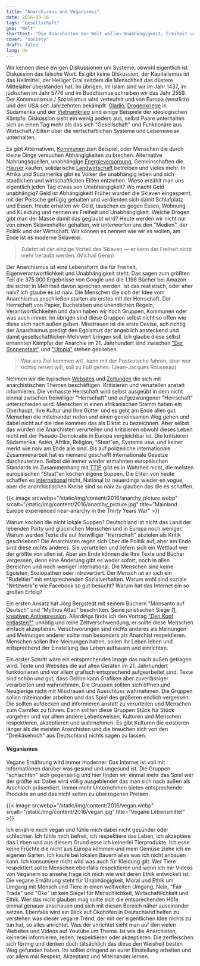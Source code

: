 ```yaml
---
title: "Anarchismus und Veganismus"
date: 2016-03-16
tags: "Gesellschaft"
geo: "Welt"
shorttext: "Die Anarchisten der Welt wollen Unabhängigkeit, Freiheit und Eigenständigkeit, aber Sie leben eine andere Art Herrschaft..."
cover: "society"
draft: false
lang: de
---
```


Wir kennen diese ewigen Diskussionen um Systeme, obwohl eigentlich ist Diskussion das falsche Wort. Es gibt keine Diskussion, der Kapitalismus ist das Heilmittel, der Heiliger Gral seitdem die Menschheit das düstere Mittelalter überstanden hat. Im übrigen, im Islam sind wir im Jahr 1437, im jüdischen im Jahr 5776 und im Buddhismus schreiben wir das Jahr 2559. Der Kommunismus / Sozialismus wird verteufelt und von Europa (westlich) und den USA seit Jahrzehnten bekämpft. [Gladio](https://www.matrixwissen.de/index.php?option=com_content&view=article&id=231:natos-secret-armies-operation-gladio&catid=140:terror-unter-falscher-flagge&Itemid=120&lang=de "Die Geheimarmeen der NATO - Operation Gladio"), [Drogenkriege](http://www.consortiumnews.com/archive/crack.html "Gary Webb - Contra Crack Series") in Südamerika und der [Vietnamkrieg](http://www.detlev-mahnert.de/vietnam-krieg.htm "Der Vietnam- Krieg") sind einige Beispiele der ideologischen Kämpfe. Diskussion sieht ein wenig anders aus, selbst Paare unterhalten sich an einen Tag mehr als das sich "Gesellschaft" und Funktionäre aus Wirtschaft / Eliten über die wirtschaftlichen Systeme und Lebensweise unterhalten.  

Es gibt Alternativen, [Kommunen](http://www.kommune-kowa.de/ "Kommune Waltershausen") zum Beispiel, oder Menschen die durch kleine Dinge versuchen Abhängigkeiten zu brechen. Alternative Nahrungsquellen, unabhängige [Energieversorgung](http://www.zeit.de/zeit-wissen/2013/02/Autarkes-Dorf-Energiewende "Das autarke Dorf"), Gemeinschaften die [Häuser](http://www.stiftung-trias.de/ "Gemeinschaftlicher Hauskauf und Leben") kaufen, solidarische [Landwirtschaft](http://www.solidarische-landwirtschaft.org/de/startseite/ "SOLIDARISCHE LANDWIRTSCHAFT") betreiben und vieles mehr. In Afrika und Südamerika gibt es Völker die unabhängig leben und sich staatlichen und wirtschaftlichen Eliten entziehen. Wieso erzählt man uns eigentlich jeden Tag etwas von Unabhängigkeit? Wo macht Geld unabhängig? Geld ist Abhängigkeit! Früher wurden die Sklaven eingesperrt, mit der Peitsche gefügig gehalten und verdienten sich damit Schlafplatz und Essen. Heute erhalten wir Geld, tauschen es gegen Essen, Wohnung und KLeidung und nennen es Freiheit und Unabhängigkeit. Welche Drogen gibt man der Masse damit das geglaubt wird? Heute werden wir nicht nur von einem Sklavenhalter gehalten, wir unterwerfen uns den "Medien", der Politik und der Wirtschaft. Wir können es nennen wie wir es wollen, am Ende ist es moderne Sklaverei.

> Zuletzt ist der einzige Vorteil des Sklaven — er kann der Freiheit nicht mehr beraubt werden. (Michail Genin)

Der Anarchismus ist eine Lebensform die für Freiheit, Eigenverantwortlichkeit und Unabhängigkeit steht. Das sagen zum größten Teil die 375.000 Ergebnisse von Google und die 1.198 Bücher bei Amazon die sicher in Mehrheit davon sprechen werden. Ist das realistisch, oder eher naiv? Ich glaube es ist naiv. Die Menschen die sich der Idee vom Anarchismus anschließen starten als erstes mit der Herrschaft. Der Herrschaft von Papier, Buchstaben und unendlichen Regeln, Verantwortlichkeiten und dann haben wir noch Gruppen, Kommunen oder was auch immer. Im übrigen sind diese Gruppen selbst nicht so offen wie diese sich nach außen geben. Misstrauen ist die erste Devise, ach richtig der Anarchismus predigt den Egoismus der angeblich ansteckend und damit gesellschaftlichen Mehrwert bringen soll. Ich glaube diese selbst ernannten Kämpfer der Anarchie im 21. Jahrhundert sind zwischen ["Der Sonnenstaat"](http://www.grin.com/de/e-book/2969/zu-tommaso-campanellas-der-sonnenstaat "Der Sonnenstaat") und ["Utopia"](https://www.getabstract.com/de/zusammenfassung/klassiker/utopia/3838 "Zusammenfassung von Utopia") stehen geblieben.

> Wer ans Ziel kommen will, kann mit der Postkutsche fahren, aber wer richtig reisen will, soll zu Fuß gehen. (Jean-Jacques Rousseau)

Nehmen wir die typischen [Websites](http://projektwerkstatt.de/) und [Zeitungen](http://www.graswurzel.net/) die sich mit anarchistischen Themen beschäftigen. Kritisieren und verurteilen anstatt informieren. Die verhasste Herrschaft wird selbst ausgeübt in dem nicht einmal zwischen freiwilliger "Herrschaft" und aufgezwungener "Herrschaft" unterschieden wird. Menschen in einen afrikanischen Stamm haben ein Oberhaupt, Ihre Kultur und Ihre Götter und es geht am Ende allen gut. Menschen die miteinander reden und einen gemeinsamen Weg gehen und dabei nicht auf die Idee kommen das als Diktat zu bezeichnen. Aber selbst das würden die Anarchisten verurteilen und kritisieren obwohl dieses Leben nicht mit der Pseudo-Demokratie in Europa vergleichbar ist. Die kritisieren Südamerika, Asien, Afrika, Religion, "Staat"en, Systeme usw. und keiner merkt wie naiv am Ende alle sind. Bis auf polizeiliche internationale Zusammenarbeit hat es niemand geschafft internationale Gesetze durchzusetzen. Selbst die immer wieder ermahnten europäischen Standards im Zusammenhang mit [TTIP](http://know-ttip.eu/details/abbau-von-eu-standards/ "Abbau von EU-Standards") gibt es in Wahrheit nicht, die meisten europäischen "Staat"en kochen eigene Suppen. Die Eliten von heute schaffen es [international](http://www.handelsblatt.com/politik/international/verzoegerung-befuerchtet-eu-uneins-ueber-finanztransaktionssteuer/10861150.html "Beispiel Finanztraktionssteuer") nicht, National ist neuerdings wieder en vogue, aber die anarchistischen Kreise sind so naiv zu glauben das die es schaffen.

{{< image srcwebp="/static/img/content/2016/anarchy_picture.webp" srcalt="/static/img/content/2016/anarchy_picture.jpg" title="Mainland Europe experienced near-anarchy in the Thirty Years War" >}}


Warum kochen die nicht lokale Suppen? Deutschland ist nicht das Land der lebenden Party und glücklichen Menschen und in Europa noch weniger. Warum werden Texte die auf freiwilliger "Herrschaft" abzielen als Kritik geschrieben? Die Anarchisten regen sich über die Politik auf, aber am Ende sind diese nichts anderes. Sie verurteilen und liefern sich ein Wettlauf wer der größte von allen ist. Aber am Ende können die Ihre Texte und Bücher vergessen, denn eine Änderung gibt es weder sofort, noch in allen Bereichen und noch weniger international. Die Menschen sind keine Egoisten, Soziopathen oder introvertiert. Der Mensch ist an sich ein "Rudeltier" mit entsprechenden Sozialverhalten. Warum wohl sind soziale "Netzwerk"e wie Facebook so gut besucht? Warum hat das Internet ein so großen Erfolg? 

Ein ersten Ansatz hat Jörg Bergstedt mit seinem Büchern "Monsanto auf Deutsch" und "Mythos Attac" beschritten. Seine juristischen Siege ([1](http://www.bverfg.de/entscheidungen/rk20070430_1bvr109006.html), [kreativen Antirepression](http://www.projektwerkstatt.de/hoppetosse/dan/fake.html "Direct-Action: Faken, Faken, Faken"). Allerdings finde ich den Vortrag ["Den Kopf entlasten?"](http://www.projektwerkstatt.de/debatte/rechts/verschw.html "Den Kopf entlasten?") unnötig und reine Zeitverschwendung, er sollte diese Menschen einfach akzeptieren. Verschwörungen sind nichts anderes als Meinungen und Meinungen anderer sollte man besonders als Anarchist respektieren. Menschen sollen Ihre Meinungen haben, sollen Ihr Leben leben und entsprechend der Einstellung das Leben aufbauen und einrichten.

Ein erster Schritt wäre ein entsprechendes Image das nach außen getragen wird. Texte und Websites die auf allen Geräten im 21. Jahrhundert funktionieren und vor allem grafisch entsprechend aufgearbeitet sind. Texte sind schön und gut, dass Gehirn kann Grafiken aber zuverlässiger verarbeiten und wahrnehmen. Die Gruppen sollten sich öffnen und Neugierige nicht mit Misstrauen und Ausschluss wahrnehmen. Die Gruppen sollen miteinander arbeiten und das Spiel des größeren endlich vergessen. Die sollten aufdecken und informieren anstatt zu verurteilen und Menschen zum Carnifex zu führen. Dann sollten diese Gruppen Stück für Stück vorgehen und vor allem andere Lebensweisen, Kulturen und Menschen respektieren, akzeptieren und wahrnehmen. Es gibt Kulturen die existieren länger als die meisten Anarchisten und die brauchen sich von den "Dreikäsehoch" aus Deutschland nichts sagen zu lassen.

#### Veganismus

Vegane Ernährung wird immer moderner. Das Internet ist voll mit Informationen darüber was gesund und ungesund ist. Die Gruppen "schlachten" sich gegenseitig und hier finden wir einmal mehr das Spiel wer der größte ist. Dabei wird völlig ausgeblendet das man sich nach außen als Arschloch präsentiert. Immer mehr Unternehmen bieten entsprechende Produkte an und das nicht selten zu überzogenen Preisen. 

{{< image srcwebp="/static/img/content/2016/vegan.webp" srcalt="/static/img/content/2016/vegan.jpg" title="Vegane Lebensmittel" >}}

Ich ernähre mich vegan und fühle mich dabei nicht gesünder oder schlechter. Ich fühle mich befreit, ich respektiere das Leben, ich akzeptiere das Leben und aus diesem Grund esse ich keinerlei Tierprodukte. Ich esse keine Früchte die nicht aus Europa kommen und mein Gemüse ziehe ich im eigenen Garten. Ich kaufe bei lokalen Bauern alles was ich nicht anbauen kann. Ich konsumiere nicht wild was auch für Kleidung gilt. Wer Tiere respektiert sollte Menschen ebenfalls respektieren und wenn ich mir Videos von Veganern so ansehe frage ich mich wie weit deren Ethik entwickelt ist. Die vegane Ernährung steht für Unabhängigkeit, Moral und Ethik um Umgang mit Mensch und Tiere in einen weltweiten Umgang. Nein, "Fair Trade" und "Öko" ist kein Siegel für Menschlichkeit, Wirtschaftlichkeit und Ethik. Wer das nicht glauben mag sollte sich die entsprechenden Höfe einmal genauer anschauen und sich mit diesen Bereich näher auseinander setzen. Ebenfalls wird ein Blick auf Ökohöfen in Deutschland helfen zu verstehen was dieser vegane Trend, der mit der eigentlichen Idee nichts zu tun hat, so alles anrichtet. Was der anrichtet sieht man auf den vielen Websites und Videos auf Youtube um Thema. Ist wie die Anarchisten, keinerlei informieren, reden, respektieren oder akzeptieren. Die zerfleischen sich förmig und denken doch tatsächlich das diese den Weisheit besten Weg gefunden haben. Ihr solltet dringend an eurer Einstellung arbeiten und vor allem mal Respekt, Akzeptanz und Miteinander lernen. 
